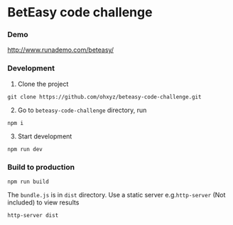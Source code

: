 # BetEasy code challenge

### Demo
http://www.runademo.com/beteasy/

### Development
1. Clone the project
```
git clone https://github.com/ohxyz/beteasy-code-challenge.git
```
2. Go to `beteasy-code-challenge` directory, run
```
npm i
```
3. Start development
```
npm run dev
```

### Build to production
```
npm run build
```
The `bundle.js` is in `dist` directory. Use a static server e.g.`http-server` (Not included) to view results
```
http-server dist
```